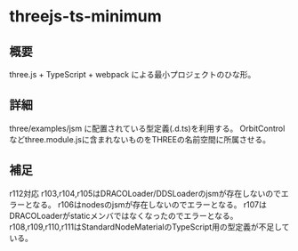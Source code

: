 # threejs-ts-minimum

## 概要

three.js + TypeScript + webpack による最小プロジェクトのひな形。

## 詳細

three/examples/jsm に配置されている型定義(.d.ts)を利用する。
OrbitControlなどthree.module.jsに含まれないものをTHREEの名前空間に所属させる。

## 補足

r112対応
r103,r104,r105はDRACOLoader/DDSLoaderのjsmが存在しないのでエラーとなる。
r106はnodesのjsmが存在しないのでエラーとなる。
r107はDRACOLoaderがstaticメンバではなくなったのでエラーとなる。
r108,r109,r110,r111はStandardNodeMaterialのTypeScript用の型定義が不足している。

